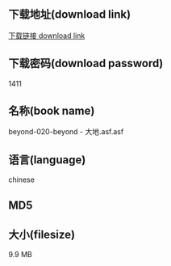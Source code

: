 ## 下载地址(download link)
[下载链接 download link](https://tutu365.netlify.app/?s=beyond-020-beyond+-+%E5%A4%A7%E5%9C%B0.asf)

## 下载密码(download password)
1411

## 名称(book name)
beyond-020-beyond - 大地.asf.asf

## 语言(language)
chinese

## MD5


## 大小(filesize)
9.9 MB
